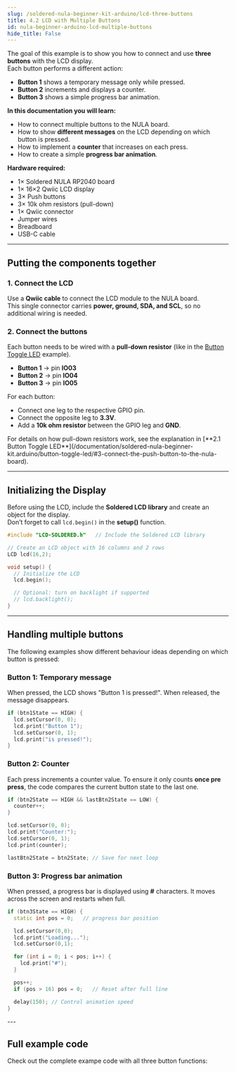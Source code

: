 ```yaml
---
slug: /soldered-nula-beginner-kit-arduino/lcd-three-buttons
title: 4.2 LCD with Multiple Buttons
id: nula-beginner-arduino-lcd-multiple-buttons
hide_title: False
---
```


<CenteredImage src="/img/under_construction.png" alt="placeholder" caption="Full example video" width="600px"/>

The goal of this example is to show you how to connect and use **three buttons** with the LCD display.  
Each button performs a different action:
- **Button 1** shows a temporary message only while pressed.  
- **Button 2** increments and displays a counter.  
- **Button 3** shows a simple progress bar animation.

<SuccessBox>

**In this documentation you will learn:**
- How to connect multiple buttons to the NULA board.  
- How to show **different messages** on the LCD depending on which button is pressed.  
- How to implement a **counter** that increases on each press.  
- How to create a simple **progress bar animation**.  

</SuccessBox>

**Hardware required:**
- 1× Soldered NULA RP2040 board  
- 1× 16×2 Qwiic LCD display  
- 3× Push buttons  
- 3× 10k ohm resistors (pull-down)  
- 1× Qwiic connector  
- Jumper wires  
- Breadboard  
- USB-C cable  

<CenteredImage src="/img/under_construction.png" alt="placeholder" caption="All components that are needed" width="600px"/>

---

## Putting the components together

### 1. Connect the LCD
Use a **Qwiic cable** to connect the LCD module to the NULA board.  
This single connector carries **power, ground, SDA, and SCL**, so no additional wiring is needed.  

<CenteredImage src="/img/under_construction.png" alt="placeholder" caption="LCD connected via Qwiic" width="600px"/>

### 2. Connect the buttons
Each button needs to be wired with a **pull-down resistor** (like in the [Button Toggle LED](../button-toggle-led) example).  

- **Button 1** → pin **IO03**  
- **Button 2** → pin **IO04**  
- **Button 3** → pin **IO05**  

For each button:  
- Connect one leg to the respective GPIO pin.  
- Connect the opposite leg to **3.3V**.  
- Add a **10k ohm resistor** between the GPIO leg and **GND**.  

<InfoBox>
For details on how pull-down resistors work, see the explanation in [**2.1 Button Toggle LED**](/documentation/soldered-nula-beginner-kit.arduino/button-toggle-led/#3-connect-the-push-button-to-the-nula-board).
</InfoBox>

---

## Initializing the Display
Before using the LCD, include the **Soldered LCD library** and create an object for the display.  
Don’t forget to call `lcd.begin()` in the **setup()** function.

```cpp
#include "LCD-SOLDERED.h"   // Include the Soldered LCD library

// Create an LCD object with 16 columns and 2 rows
LCD lcd(16,2);

void setup() {
  // Initialize the LCD
  lcd.begin();

  // Optional: turn on backlight if supported
  // lcd.backlight();
}
```

---

## Handling multiple buttons

The following examples show different behaviour ideas depending on which button is pressed:

### Button 1: Temporary message
When pressed, the LCD shows "Button 1 is pressed!". When released, the message disappears.

```cpp
if (btn1State == HIGH) {
  lcd.setCursor(0, 0);
  lcd.print("Button 1");
  lcd.setCursor(0, 1);
  lcd.print("is pressed!");
}
```
<CenteredImage src="/img/under_construction.png" alt="placeholder" caption="Full example video" width="600px"/>

### Button 2: Counter
Each press increments a counter value. To ensure it only counts **once pre press**, the code compares the current button state to the last one.

```cpp
if (btn2State == HIGH && lastBtn2State == LOW) {
  counter++;
}

lcd.setCursor(0, 0);
lcd.print("Counter:");
lcd.setCursor(0, 1);
lcd.print(counter);

lastBtn2State = btn2State; // Save for next loop
```
<CenteredImage src="/img/under_construction.png" alt="placeholder" caption="Full example video" width="600px"/>

### Button 3: Progress bar animation
When pressed, a progress bar is displayed using **#** characters. It moves across the screen and restarts when full.

```cpp
if (btn3State == HIGH) {
  static int pos = 0;   // progress bar position

  lcd.setCursor(0,0);
  lcd.print("Loading...");
  lcd.setCursor(0,1);

  for (int i = 0; i < pos; i++) {
    lcd.print("#");
  }

  pos++;
  if (pos > 16) pos = 0;   // Reset after full line

  delay(150); // Control animation speed
}
```

<CenteredImage src="/img/under_construction.png" alt="placeholder" caption="Full example video" width="600px"/>
---


## Full example code

Check out the complete exampe code with all three button functions:

<QuickLink 
  title="4.2_LCD_Multiple_Buttons.ino" 
  description="Example that shows multiple ways of using buttons with LCD."
  url="https://github.com/SolderedElectronics/Soldered-NULA-Beginner-kit-Arduino-project-examples/tree/main/4_Displaying_information/4.2_LCD_Multiple_Buttons" 
/>